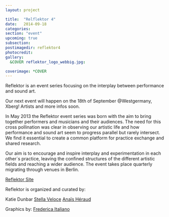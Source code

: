 ```yaml
---
layout: project

title:  "Relflektor 4"
date:   2014-09-18 
categories: 
section: "event"
upcoming: true
subsection: 
postimagedir: reflektor4
photocredit: 
gallery:
  &COVER reflektor_logo_webbig.jpg:

coverimage: *COVER
---
```

Reflektor is an event series focusing on the interplay between performance and sound art.

Our next event will happen on the 18th of September @Westgermany, Xberg!
Artists and more infos soon.

In May 2013 the Reflektor event series was born with the aim to bring together performers and musicians and their audiences. The need for this cross pollination was clear in observing our artistic life and how performance and sound art seem to progress parallel but rarely intersect. We find it essential to create a common platform for practice exchange and shared research.

Our aim is to encourage and inspire interplay and experimentation in each other´s practice, leaving the confined structures of the different artistic fields and reaching a wider audience. The event takes place quarterly migrating through venues in Berlin. 

[Reflektor Site](http://reflektorberlin.wordpress.com/)

Reflektor is organized and curated by:

Katie Dunbar
[Stella Veloce](https://soundcloud.com/stella-veloce)
[Anaïs Héraud](http://anaisheraud.com/)

Graphics by: [Frederica Italiano](http://www.federicaitaliano.it)

